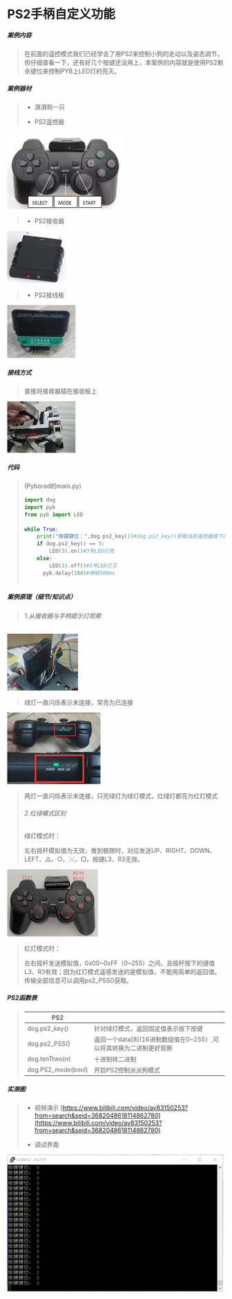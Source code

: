# PS2手柄自定义功能

##### 案例内容

>​	在前面的遥控模式我们已经学会了用PS2来控制小狗的走动以及姿态调节，但仔细查看一下，还有好几个按键还没用上，本案例的内容就是使用PS2剩余键位来控制PYB上LED灯的亮灭。

##### 案例器材

>* 湃湃狗一只
>
>* PS2遥控器
>

![](/pic/ch5/5.1.2/1.png) 

>* PS2接收器
>

![](/pic/ch5/5.1.2/2.png) 

>* PS2接线板
>

![](/pic/ch5/5.1.2/3.png) 

##### 接线方式

>直接将接收器插在接收板上
>

![](/pic/ch5/5.1.2/4.png) 

##### 代码

>(Pyborad的main.py)
>
> ```python
>import dog
>import pyb
>from pyb import LED
> 
> while True:
>     print("按键键位：",dog.ps2_key())#dog.ps2_key()获取当前遥控器按下的键位
>     if dog.ps2_key() == 5:
>         LED(3).on()#3号LED灯亮
>     else:
>         LED(3).off()#3号LED灯灭
>     	pyb.delay(100)#停顿100ms
>     
> ```
> 

##### 案例原理（细节/知识点）

>###### 1.从接收器与手柄提示灯观察

![](/pic/ch5/5.1.2/5.png) 

>   绿灯一直闪烁表示未连接，常亮为已连接
>

![](/pic/ch5/5.1.2/6.png) 

>   两灯一直闪烁表示未连接，只亮绿灯为绿灯模式，红绿灯都亮为红灯模式
>
>###### 2.红绿模式区别
>
>   绿灯模式时：
>
>   左右摇杆模拟值为无效，推到极限时，对应发送UP、RIGHT、DOWN、LEFT、△、○、╳、□，按键L3、R3无效。
>

![](/pic/ch5/5.1.2/7.png) 

>   红灯模式时：
>
>   左右摇杆发送模拟值，0x00~0xFF（0~255）之间，且摇杆按下的键值L3、R3有效；因为红灯模式遥感发送的是模拟值，不能用简单的返回值。传输全部信息可以调用ps2_PSS()获取。

##### PS2函数表

>| PS2                |                                                              |
>| ------------------ | ------------------------------------------------------------ |
>| dog.ps2_key()      | 针对绿灯模式，返回固定值表示按下按键                         |
>| dog.ps2_PSS()      | 返回一个data[8](16进制数组值在0~255）,可以将其转换为二进制更好观察 |
>| dog.tenTtwo(n)     | 十进制转二进制                                               |
>| dog.PS2_mode(bool) | 开启PS2控制派派狗模式                                        |

##### 实测图

>- 视频演示 [https://www.bilibili.com/video/av83150253?from=search&seid=3682048618114862780](https://www.bilibili.com/video/av83150253?from=search&seid=3682048618114862780)
>
>- 调试界面
>

![](/pic/ch5/5.1.2/8.png) 
